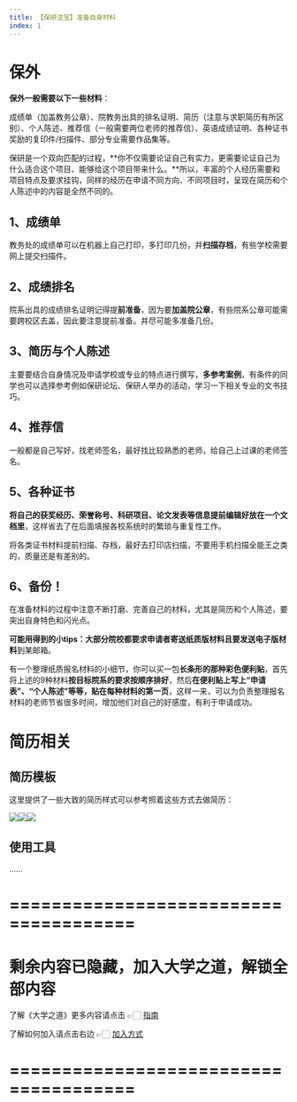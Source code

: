 ```yaml
---
title: 【保研法宝】准备自身材料
index: 1
---
```


# 保外

**保外一般需要以下一些材料**：

成绩单（加盖教务公章）、院教务出具的排名证明、简历（注意与求职简历有所区别）、个人陈述、推荐信（一般需要两位老师的推荐信）、英语成绩证明、各种证书奖励的复印件/扫描件、部分专业需要作品集等。

保研是一个双向匹配的过程，**你不仅需要论证自己有实力，更需要论证自己为什么适合这个项目、能够给这个项目带来什么。**所以，丰富的个人经历需要和项目特点及要求挂钩，同样的经历在申请不同方向、不同项目时，呈现在简历和个人陈述中的内容是全然不同的。

## **1、成绩单**

教务处的成绩单可以在机器上自己打印，多打印几份，并**扫描存档**，有些学校需要网上提交扫描件。

## **2、成绩排名**

院系出具的成绩排名证明记得提**前准备**，因为要**加盖院公章**，有些院系公章可能需要跨校区去盖，因此要注意提前准备。并尽可能多准备几份。

## **3、简历与个人陈述**

主要要结合自身情况及申请学校或专业的特点进行撰写，**多参考案例**，有条件的同学也可以选择参考例如保研论坛、保研人举办的活动，学习一下相关专业的文书技巧。

## 4、**推荐信**

一般都是自己写好，找老师签名，最好找比较熟悉的老师，给自己上过课的老师签名。

## **5、各种证书**

**将自己的获奖经历、荣誉称号、科研项目、论文发表等信息提前编辑好放在一个文档里**，这样省去了在后面填报各校系统时的繁琐与重复性工作。

将各类证书材料提前扫描、存档，最好去打印店扫描，不要用手机扫描全能王之类的，质量还是有差别的。

## 6、备份！

在准备材料的过程中注意不断打磨、完善自己的材料，尤其是简历和个人陈述，要突出自身特色和闪光点。

**可能用得到的小tips：**大部分院校都要求申请者**寄送纸质版材料且要发送电子版材料**到某邮箱。

有一个整理纸质报名材料的小细节，你可以买一包**长条形的那种彩色便利贴**，首先将上述的9种材料**按目标院系的要求按顺序排好**，然后**在便利贴上写上“申请表”、“个人陈述”等等，贴在每种材料的第一页**，这样一来，可以为负责整理报名材料的老师节省很多时间，增加他们对自己的好感度，有利于申请成功。

# 简历相关

## 简历模板

这里提供了一些大致的简历样式可以参考照着这些方式去做简历：

![](https://images-tomcode-1258913748.cos.ap-guangzhou.myqcloud.com/202305271847666.png)![](https://images-tomcode-1258913748.cos.ap-guangzhou.myqcloud.com/202305271848984.png)![](https://images-tomcode-1258913748.cos.ap-guangzhou.myqcloud.com/202305271848876.png)

## 使用工具

……

# ======================================

# 剩余内容已隐藏，加入大学之道，解锁全部内容

了解《大学之道》更多内容请点击 👉🏻 [指南](/pay/daxuezhidao)

了解如何加入请点击右边 👉🏻 [加入方式](/pay/jiaru)

# ======================================